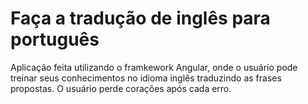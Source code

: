 # Faça a tradução de inglês para português
Aplicação feita utilizando o framkework Angular, onde o usuário pode treinar seus conhecimentos no idioma inglês traduzindo as frases propostas.
O usuário perde corações após cada erro. 



